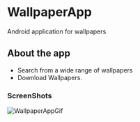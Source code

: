 # WallpaperApp
Android application for wallpapers

## About the app
- Search from a wide range of wallpapers
- Download Wallpapers.

### ScreenShots
![WallpaperAppGif](https://user-images.githubusercontent.com/43600925/122642688-91011e80-d0c0-11eb-9db2-ba941947b154.gif)
